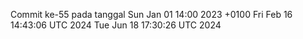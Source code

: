 Commit ke-55 pada tanggal Sun Jan 01 14:00 2023 +0100
Fri Feb 16 14:43:06 UTC 2024
Tue Jun 18 17:30:26 UTC 2024

